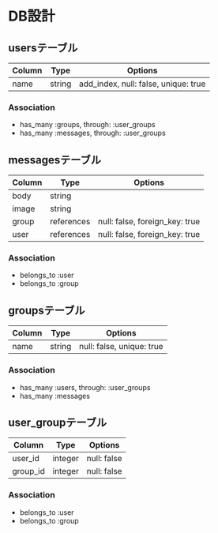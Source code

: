 # DB設計
## usersテーブル
|Column|Type|Options|
|------|----|-------|
|name|string|add_index, null: false, unique: true|
### Association
- has_many :groups, through: :user_groups
- has_many :messages, through: :user_groups

## messagesテーブル
|Column|Type|Options|
|------|----|-------|
|body|string| |
|image|string| |
|group|references|null: false, foreign_key: true|
|user|references|null: false, foreign_key: true|
### Association
- belongs_to :user
- belongs_to :group

## groupsテーブル
|Column|Type|Options|
|------|----|-------|
|name|string|null: false, unique: true|
### Association
- has_many :users, through: :user_groups
- has_many :messages

## user_groupテーブル
|Column|Type|Options|
|------|----|-------|
|user_id|integer|null: false|
|group_id|integer|null: false|
### Association
- belongs_to :user
- belongs_to :group